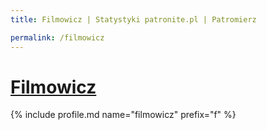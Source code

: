 ```yaml
---
title: Filmowicz | Statystyki patronite.pl | Patromierz

permalink: /filmowicz
---
```


# [Filmowicz](https://patronite.pl/filmowicz)

{% include profile.md name="filmowicz" prefix="f" %}
